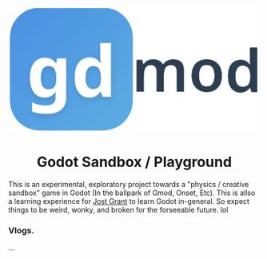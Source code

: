 <div align="center">
    <img src="full.png" alt="Gdmod" />
</div>

<div align="center">
    <h1>Godot Sandbox / Playground</h1>
</div>

This is an experimental, exploratory project towards a "physics / creative sandbox" game in Godot (In the ballpark of Gmod, Onset, Etc). This is allso a learning experience for [Jost Grant](https://github.com/jostgrant) to learn Godot in-general. So expect things to be weird, wonky, and broken for the forseeable future. lol

### Vlogs.
...